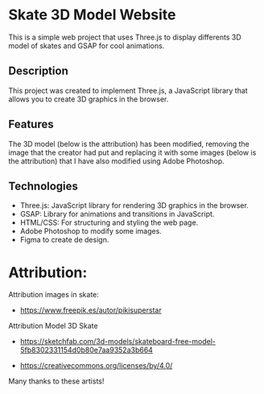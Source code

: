 # Skate 3D Model Website
This is a simple web project that uses Three.js to display differents 3D model of skates and GSAP for cool animations.
## Description
This project was created to implement Three.js, a JavaScript library that allows you to create 3D graphics in the browser. 
## Features
The 3D model (below is the attribution) has been modified, removing the image that the creator had put and replacing it with some images (below is the attribution) that I have also modified using Adobe Photoshop.

## Technologies
- Three.js: JavaScript library for rendering 3D graphics in the browser.
- GSAP: Library for animations and transitions in JavaScript.
- HTML/CSS: For structuring and styling the web page.
- Adobe Photoshop to modify some images.
- Figma to create de design.

# Attribution:

Attribution images in skate: 

- https://www.freepik.es/autor/pikisuperstar

Attribution Model 3D Skate  

- https://sketchfab.com/3d-models/skateboard-free-model-5fb8302331154d0b80e7aa9352a3b664

- https://creativecommons.org/licenses/by/4.0/

Many thanks to these artists!